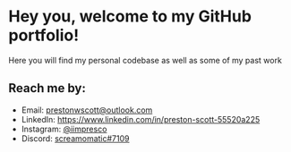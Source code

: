 # Hey you, welcome to my GitHub portfolio!
Here you will find my personal codebase as well as some of my past work
## Reach me by:
- Email: prestonwscott@outlook.com
- LinkedIn: https://www.linkedin.com/in/preston-scott-55520a225
- Instagram: [@iimpresco](https://www.instagram.com/iimpresco)
- Discord: [screamomatic#7109](https://discord.com/users/1021615186735530048)
